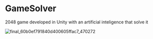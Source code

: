 # GameSolver
2048 game developed in Unity with an artificial inteligence that solve it

![final_60b0ef791840d400605ffac7_470272](https://user-images.githubusercontent.com/49688038/119992344-bd96ae80-bfca-11eb-927e-35d596bef151.gif)
